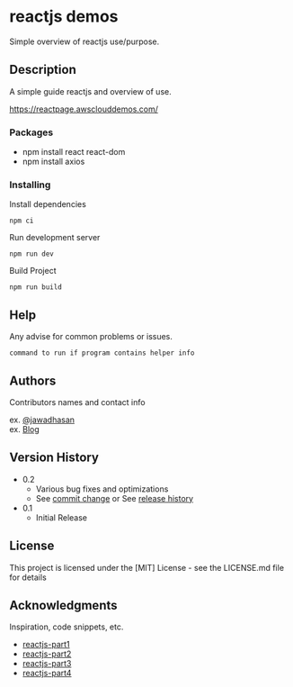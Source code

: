 


# reactjs demos

Simple overview of reactjs use/purpose.

## Description

A simple guide  reactjs and overview of use.

https://reactpage.awsclouddemos.com/

### Packages

* npm install react react-dom
* npm install axios

### Installing

Install dependencies
```
npm ci
```

Run development server
```
npm run dev
```

Build Project

```
npm run build
```

## Help

Any advise for common problems or issues.
```
command to run if program contains helper info
```

## Authors

Contributors names and contact info

ex. [@jawadhasan](https://twitter.com/jawadhasan)  
ex. [Blog](https://hexquote.com/aboutme/)

## Version History

* 0.2
    * Various bug fixes and optimizations
    * See [commit change]() or See [release history]()
* 0.1
    * Initial Release

## License

This project is licensed under the [MIT] License - see the LICENSE.md file for details

## Acknowledgments

Inspiration, code snippets, etc.
* [reactjs-part1](https://hexquote.com/react-js-basics-for-starters-and-angular-developers/)
* [reactjs-part2](https://hexquote.com/react-js-basics-part-2-for-starters-and-angular-developers/)
* [reactjs-part3](https://hexquote.com/react-js-basics-part-3-for-starters-and-angular-developers/)
* [reactjs-part4](https://hexquote.com/react-js-basics-part-4-for-starters-and-angular-developers/)